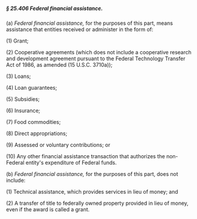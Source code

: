 ##### § 25.406 Federal financial assistance. #####

(a) *Federal financial assistance,* for the purposes of this part, means assistance that entities received or administer in the form of:

(1) Grant;

(2) Cooperative agreements (which does not include a cooperative research and development agreement pursuant to the Federal Technology Transfer Act of 1986, as amended (15 U.S.C. 3710a));

(3) Loans;

(4) Loan guarantees;

(5) Subsidies;

(6) Insurance;

(7) Food commodities;

(8) Direct appropriations;

(9) Assessed or voluntary contributions; or

(10) Any other financial assistance transaction that authorizes the non-Federal entity's expenditure of Federal funds.

(b) *Federal financial assistance,* for the purposes of this part, does not include:

(1) Technical assistance, which provides services in lieu of money; and

(2) A transfer of title to federally owned property provided in lieu of money, even if the award is called a grant.